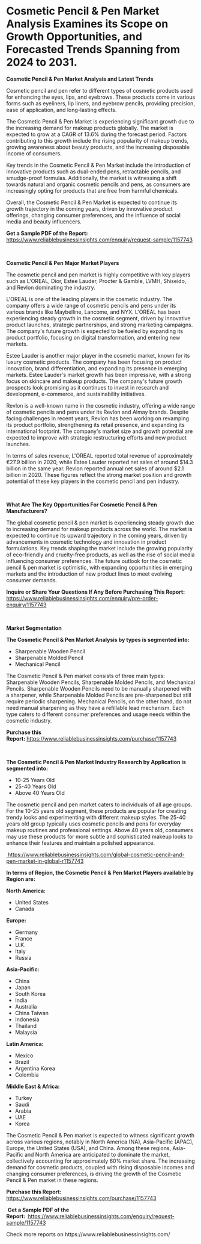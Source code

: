 <p><h1>Cosmetic Pencil & Pen Market Analysis Examines its Scope on Growth Opportunities, and Forecasted Trends Spanning from 2024 to 2031.</h1></p><p><strong>Cosmetic Pencil & Pen Market Analysis and Latest Trends</strong></p>
<p><p>Cosmetic pencil and pen refer to different types of cosmetic products used for enhancing the eyes, lips, and eyebrows. These products come in various forms such as eyeliners, lip liners, and eyebrow pencils, providing precision, ease of application, and long-lasting effects.</p><p>The Cosmetic Pencil & Pen Market is experiencing significant growth due to the increasing demand for makeup products globally. The market is expected to grow at a CAGR of 13.6% during the forecast period. Factors contributing to this growth include the rising popularity of makeup trends, growing awareness about beauty products, and the increasing disposable income of consumers.</p><p>Key trends in the Cosmetic Pencil & Pen Market include the introduction of innovative products such as dual-ended pens, retractable pencils, and smudge-proof formulas. Additionally, the market is witnessing a shift towards natural and organic cosmetic pencils and pens, as consumers are increasingly opting for products that are free from harmful chemicals.</p><p>Overall, the Cosmetic Pencil & Pen Market is expected to continue its growth trajectory in the coming years, driven by innovative product offerings, changing consumer preferences, and the influence of social media and beauty influencers.</p></p>
<p><strong>Get a Sample PDF of the Report:&nbsp;</strong> <a href="https://www.reliablebusinessinsights.com/enquiry/request-sample/1157743">https://www.reliablebusinessinsights.com/enquiry/request-sample/1157743</a></p>
<p>&nbsp;</p>
<p><strong>Cosmetic Pencil & Pen Major Market Players</strong></p>
<p><p>The cosmetic pencil and pen market is highly competitive with key players such as L'OREAL, Dior, Estee Lauder, Procter & Gamble, LVMH, Shiseido, and Revlon dominating the industry.</p><p>L'OREAL is one of the leading players in the cosmetic industry. The company offers a wide range of cosmetic pencils and pens under its various brands like Maybelline, Lancome, and NYX. L'OREAL has been experiencing steady growth in the cosmetic segment, driven by innovative product launches, strategic partnerships, and strong marketing campaigns. The company's future growth is expected to be fueled by expanding its product portfolio, focusing on digital transformation, and entering new markets.</p><p>Estee Lauder is another major player in the cosmetic market, known for its luxury cosmetic products. The company has been focusing on product innovation, brand differentiation, and expanding its presence in emerging markets. Estee Lauder's market growth has been impressive, with a strong focus on skincare and makeup products. The company's future growth prospects look promising as it continues to invest in research and development, e-commerce, and sustainability initiatives.</p><p>Revlon is a well-known name in the cosmetic industry, offering a wide range of cosmetic pencils and pens under its Revlon and Almay brands. Despite facing challenges in recent years, Revlon has been working on revamping its product portfolio, strengthening its retail presence, and expanding its international footprint. The company's market size and growth potential are expected to improve with strategic restructuring efforts and new product launches.</p><p>In terms of sales revenue, L'OREAL reported total revenue of approximately €27.9 billion in 2020, while Estee Lauder reported net sales of around $14.3 billion in the same year. Revlon reported annual net sales of around $2.1 billion in 2020. These figures reflect the strong market position and growth potential of these key players in the cosmetic pencil and pen industry.</p></p>
<p>&nbsp;</p>
<p><strong>What Are The Key Opportunities For Cosmetic Pencil & Pen Manufacturers?</strong></p>
<p><p>The global cosmetic pencil & pen market is experiencing steady growth due to increasing demand for makeup products across the world. The market is expected to continue its upward trajectory in the coming years, driven by advancements in cosmetic technology and innovation in product formulations. Key trends shaping the market include the growing popularity of eco-friendly and cruelty-free products, as well as the rise of social media influencing consumer preferences. The future outlook for the cosmetic pencil & pen market is optimistic, with expanding opportunities in emerging markets and the introduction of new product lines to meet evolving consumer demands.</p></p>
<p><strong>Inquire or Share Your Questions If Any Before Purchasing This Report:</strong> <a href="https://www.reliablebusinessinsights.com/enquiry/pre-order-enquiry/1157743">https://www.reliablebusinessinsights.com/enquiry/pre-order-enquiry/1157743</a></p>
<p>&nbsp;</p>
<p><strong>Market Segmentation</strong></p>
<p><strong>The Cosmetic Pencil & Pen Market Analysis by types is segmented into:</strong></p>
<p><ul><li>Sharpenable Wooden Pencil</li><li>Sharpenable Molded Pencil</li><li>Mechanical Pencil</li></ul></p>
<p><p>The Cosmetic Pencil & Pen market consists of three main types: Sharpenable Wooden Pencils, Sharpenable Molded Pencils, and Mechanical Pencils. Sharpenable Wooden Pencils need to be manually sharpened with a sharpener, while Sharpenable Molded Pencils are pre-sharpened but still require periodic sharpening. Mechanical Pencils, on the other hand, do not need manual sharpening as they have a refillable lead mechanism. Each type caters to different consumer preferences and usage needs within the cosmetic industry.</p></p>
<p><strong>Purchase this Report:&nbsp;</strong><a href="https://www.reliablebusinessinsights.com/purchase/1157743">https://www.reliablebusinessinsights.com/purchase/1157743</a></p>
<p>&nbsp;</p>
<p><strong>The Cosmetic Pencil & Pen Market Industry Research by Application is segmented into:</strong></p>
<p><ul><li>10-25 Years Old</li><li>25-40 Years Old</li><li>Above 40 Years Old</li></ul></p>
<p><p>The cosmetic pencil and pen market caters to individuals of all age groups. For the 10-25 years old segment, these products are popular for creating trendy looks and experimenting with different makeup styles. The 25-40 years old group typically uses cosmetic pencils and pens for everyday makeup routines and professional settings. Above 40 years old, consumers may use these products for more subtle and sophisticated makeup looks to enhance their features and maintain a polished appearance.</p></p>
<p><a href="https://www.reliablebusinessinsights.com/global-cosmetic-pencil-and-pen-market-in-global-r1157743">&nbsp;https://www.reliablebusinessinsights.com/global-cosmetic-pencil-and-pen-market-in-global-r1157743</a></p>
<p><strong>In terms of Region, the Cosmetic Pencil & Pen Market Players available by Region are:</strong></p>
<p>
    <p> <strong> North America: </strong>
        <ul>
            <li>United States</li>
            <li>Canada</li>
        </ul>
        </p> 
    <p> <strong> Europe: </strong>
        <ul>
            <li>Germany</li>
            <li>France</li>
            <li>U.K.</li>
            <li>Italy</li>
            <li>Russia</li>
        </ul>
        </p> 
    <p> <strong> Asia-Pacific: </strong>
        <ul>
            <li>China</li>
            <li>Japan</li>
            <li>South Korea</li>
            <li>India</li>
            <li>Australia</li>
            <li>China Taiwan</li>
            <li>Indonesia</li>
            <li>Thailand</li>
            <li>Malaysia</li>
        </ul>
        </p> 
    <p> <strong> Latin America: </strong>
        <ul>
            <li>Mexico</li>
            <li>Brazil</li>
            <li>Argentina Korea</li>
            <li>Colombia</li>
        </ul>
        </p> 
    <p> <strong> Middle East & Africa: </strong>
        <ul>
            <li>Turkey</li>
            <li>Saudi</li>
            <li>Arabia</li>
            <li>UAE</li>
            <li>Korea</li>
        </ul>
    </p>
    </p>
<p><p>The Cosmetic Pencil & Pen market is expected to witness significant growth across various regions, notably in North America (NA), Asia-Pacific (APAC), Europe, the United States (USA), and China. Among these regions, Asia-Pacific and North America are anticipated to dominate the market, collectively accounting for approximately 60% market share. The increasing demand for cosmetic products, coupled with rising disposable incomes and changing consumer preferences, is driving the growth of the Cosmetic Pencil & Pen market in these regions.</p></p>
<p><strong>Purchase this Report: </strong><a href="https://www.reliablebusinessinsights.com/purchase/1157743">https://www.reliablebusinessinsights.com/purchase/1157743</a></p>
<p>&nbsp;<strong>Get a Sample PDF of the Report:&nbsp;&nbsp;</strong><a href="https://www.reliablebusinessinsights.com/enquiry/request-sample/1157743">https://www.reliablebusinessinsights.com/enquiry/request-sample/1157743</a></p>
<p><strong></strong></p>
<p>Check more reports on https://www.reliablebusinessinsights.com/</p>